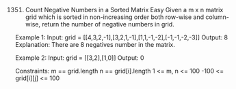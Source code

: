 1351. Count Negative Numbers in a Sorted Matrix
Easy
Given a m x n matrix grid which is sorted in non-increasing order both row-wise and column-wise, return the number of negative numbers in grid.

Example 1:
Input: grid = [[4,3,2,-1],[3,2,1,-1],[1,1,-1,-2],[-1,-1,-2,-3]]
Output: 8
Explanation: There are 8 negatives number in the matrix.

Example 2:
Input: grid = [[3,2],[1,0]]
Output: 0
 
Constraints:
m == grid.length
n == grid[i].length
1 <= m, n <= 100
-100 <= grid[i][j] <= 100
 
